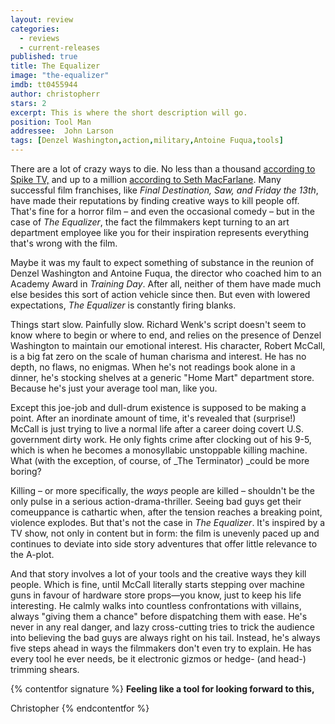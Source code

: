 ```yaml
---
layout: review
categories: 
  - reviews
  - current-releases
published: true
title: The Equalizer
image: "the-equalizer"
imdb: tt0455944
author: christopherr
stars: 2
excerpt: This is where the short description will go.
position: Tool Man
addressee:  John Larson
tags: [Denzel Washington,action,military,Antoine Fuqua,tools]
---
```


There are a lot of crazy ways to die. No less than a thousand [according to Spike TV,](http://www.spike.com/shows/1000-ways-to-die) and up to a million [according to Seth MacFarlane](http://www.dearcastandcrew.com/content/2014/6/9/a-million-ways-to-die-in-the-west.html). Many successful film franchises, like _Final Destination, Saw, _and_ Friday the 13th_, have made their reputations by finding creative ways to kill people off. That's fine for a horror film – and even the occasional comedy – but in the case of _The Equalizer_, the fact the filmmakers kept turning to an art department employee like you for their inspiration represents everything that's wrong with the film.

Maybe it was my fault to expect something of substance in the reunion of Denzel Washington and Antoine Fuqua, the director who coached him to an Academy Award in _Training Day_. After all, neither of them have made much else besides this sort of action vehicle since then. But even with lowered expectations, _The Equalizer_ is constantly firing blanks.

Things start slow. Painfully slow. Richard Wenk's script doesn't seem to know where to begin or where to end, and relies on the presence of Denzel Washington to maintain our emotional interest. His character, Robert McCall, is a big fat zero on the scale of human charisma and interest. He has no depth, no flaws, no enigmas. When he's not readings book alone in a dinner, he's stocking shelves at a generic "Home Mart" department store. Because he's just your average tool man, like you.

Except this joe-job and dull-drum existence is supposed to be making a point. After an inordinate amount of time, it's revealed that (surprise!) McCall is just trying to live a normal life after a career doing covert U.S. government dirty work. He only fights crime after clocking out of his 9-5, which is when he becomes a monosyllabic unstoppable killing machine. What (with the exception, of course, of _The Terminator) _could be more boring?

Killing – or more specifically, the _ways_ people are killed – shouldn't be the only pulse in a serious action-drama-thriller. Seeing bad guys get their comeuppance is cathartic when, after the tension reaches a breaking point, violence explodes. But that's not the case in _The Equalizer_. It's inspired by a TV show, not only in content but in form: the film is unevenly paced up and continues to deviate into side story adventures that offer little relevance to the A-plot.

And that story involves a lot of your tools and the creative ways they kill people. Which is fine, until McCall literally starts stepping over machine guns in favour of hardware store props—you know, just to keep his life interesting. He calmly walks into countless confrontations with villains, always "giving them a chance" before dispatching them with ease. He's never in any real danger, and lazy cross-cutting tries to trick the audience into believing the bad guys are always right on his tail. Instead, he's always five steps ahead in ways the filmmakers don't even try to explain. He has every tool he ever needs, be it electronic gizmos or hedge- (and head-) trimming shears.

{% contentfor signature %}**Feeling like a tool for looking forward to this,**

Christopher
{% endcontentfor %}
